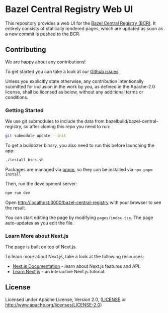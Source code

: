 # Bazel Central Registry Web UI

This repository provides a web UI for the [Bazel Central Registry (BCR)](https://github.com/bazelbuild/bazel-central-registry).
It entirely consists of statically rendered pages, which are updated as soon as a new commit is pushed to the BCR.

## Contributing

We are happy about any contributions!

To get started you can take a look at our [Github issues](https://github.com/hobofan/bcr-web-ui/issues).

Unless you explicitly state otherwise, any contribution intentionally
submitted for inclusion in the work by you, as defined in the Apache-2.0
license, shall be licensed as below, without any additional terms or
conditions.

### Getting Started

We use git submodules to include the data from bazelbuild/bazel-central-registry, so after cloning this repo you need to run:

```bash
git submodule update --init
```

To get a buildozer binary, you also need to run this before launching the app:

```bash
./install_bins.sh
```

Packages are managed via [pnpm](https://pnpm.io/), so they can be installed via `npx pnpm install`

Then, run the development server:

```bash
npm run dev
```

Open <http://localhost:3000/bazel-central-registry> with your browser to see the result.

You can start editing the page by modifying `pages/index.tsx`. The page auto-updates as you edit the file.

### Learn More about Next.js

The page is built on top of Next.js.

To learn more about Next.js, take a look at the following resources:

- [Next.js Documentation](https://nextjs.org/docs) - learn about Next.js features and API.
- [Learn Next.js](https://nextjs.org/learn) - an interactive Next.js tutorial.

## License

Licensed under Apache License, Version 2.0, ([LICENSE](LICENSE) or http://www.apache.org/licenses/LICENSE-2.0)
